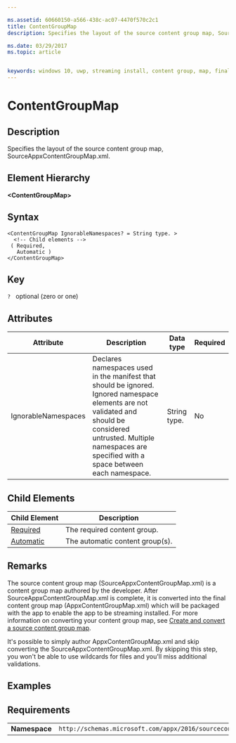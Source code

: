 ```yaml
---

ms.assetid: 60660150-a566-438c-ac07-4470f570c2c1 
title: ContentGroupMap
description: Specifies the layout of the source content group map, SourceAppxContentGroupMap.xml.

ms.date: 03/29/2017
ms.topic: article


keywords: windows 10, uwp, streaming install, content group, map, final content group, automatic content group
---
```


# ContentGroupMap

## Description
Specifies the layout of the source content group map, SourceAppxContentGroupMap.xml.

## Element Hierarchy
<b>&lt;ContentGroupMap&gt;</b>

## Syntax
```syntax
<ContentGroupMap IgnorableNamespaces? = String type. >
  <!-- Child elements -->
 ( Required, 
   Automatic )
</ContentGroupMap>
```

## Key
`?`    optional (zero or one)

## Attributes

| Attribute | Description | Data type | Required |
|-----------|-------------|-----------|----------|
| IgnorableNamespaces | Declares namespaces used in the manifest that should be ignored. Ignored namespace elements are not validated and should be considered untrusted. Multiple namespaces are specified with a space between each namespace. | String type. | No |

## Child Elements

| Child Element | Description |
|---------------|-------------|
| [Required](element-source-required.md) | The required content group. |
| [Automatic](element-source-automatic.md) | The automatic content group(s). |

## Remarks
The source content group map (SourceAppxContentGroupMap.xml) is a content group map authored by the developer. After SourceAppxContentGroupMap.xml is complete, it is converted into the final content group map (AppxContentGroupMap.xml) which will be packaged with the app to enable the app to be streaming installed. For more information on converting your content group map, see [Create and convert a source content group map](/windows/uwp/packaging/create-cgm).

It's possible to simply author AppxContentGroupMap.xml and skip converting the SourceAppxContentGroupMap.xml. By skipping this step, you won't be able to use wildcards for files and you'll miss additional validations.

## Examples

## Requirements
|          |         |
|----------|--------------|
| **Namespace** | `http://schemas.microsoft.com/appx/2016/sourcecontentgroupmap` |